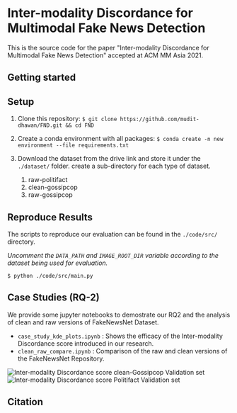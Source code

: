 # Inter-modality Discordance for Multimodal Fake News Detection

This is the source code for the paper "Inter-modality Discordance for Multimodal Fake News Detection" accepted at ACM MM Asia 2021.
## Getting started

## Setup

1. Clone this repository:
   ```$ git clone https://github.com/mudit-dhawan/FND.git && cd FND ```

2. Create a conda environment with all packages:
   ```$ conda create -n new environment --file requirements.txt ```

3. Download the dataset from the drive link and store it under the  ```./dataset/``` folder. create a sub-directory for each type of dataset.
   1. raw-politifact
   2. clean-gossipcop
   3. raw-gossipcop


## Reproduce Results
The scripts to reproduce our evaluation can be found in the ```./code/src/``` directory.

*Uncomment the ```DATA_PATH``` and ```IMAGE_ROOT_DIR``` variable according to the dataset being used for evaluation.*

```$ python ./code/src/main.py ```


## Case Studies (RQ-2)

We provide some jupyter notebooks to demostrate our RQ2 and the analysis of clean and raw versions of FakeNewsNet Dataset.

- ```case_study_kde_plots.ipynb``` : Shows the efficacy of the Inter-modality Discordance score introduced in our research. 
- ```clean_raw_compare.ipynb``` : Comparison of the raw and clean versions of the FakeNewsNet Repository. 

![Inter-modality Discordance score clean-Gossipcop Validation set](./code/case_studies/kde_plots/Gossipcop_validation_kde.png "Inter-modality Discordance score clean-Gossipcop Validation set") ![Inter-modality Discordance score Politifact Validation set](./code/case_studies/kde_plots/Politifact_validation_kde.png "Inter-modality Discordance score Politifact Validation set")


## Citation
